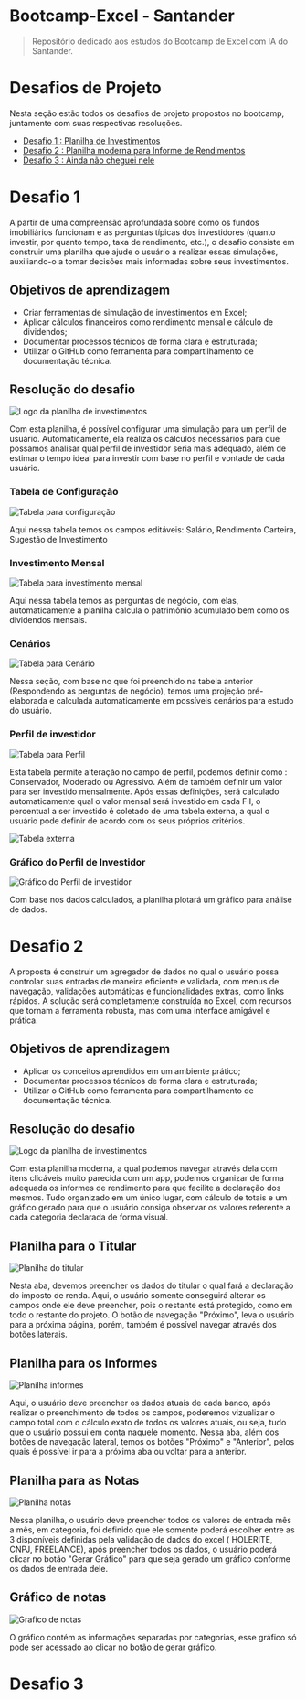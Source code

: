 # Bootcamp-Excel - Santander

>Repositório dedicado aos estudos do Bootcamp de Excel com IA do Santander.

# Desafios de Projeto

Nesta seção estão todos os desafios de projeto propostos no bootcamp, juntamente com suas respectivas resoluções.

* [Desafio 1 : Planilha de Investimentos](#desafio-1)
* [Desafio 2 : Planilha moderna para Informe de Rendimentos](#desafio-2) 
* [Desafio 3 : Ainda não cheguei nele](#desafio-3) 

# Desafio 1

A partir de uma compreensão aprofundada sobre como os fundos imobiliários funcionam e as perguntas típicas dos investidores (quanto investir, por quanto tempo, taxa de rendimento, etc.), o desafio consiste em construir uma planilha que ajude o usuário a realizar essas simulações, auxiliando-o a tomar decisões mais informadas sobre seus investimentos. 

## Objetivos de aprendizagem

* Criar ferramentas de simulação de investimentos em Excel;
* Aplicar cálculos financeiros como rendimento mensal e cálculo de dividendos;
* Documentar processos técnicos de forma clara e estruturada; 
* Utilizar o GitHub como ferramenta para compartilhamento de documentação técnica. 

## Resolução do desafio

![Logo da planilha de investimentos](Imagens/Desafio1/planilha_logo.png)

Com esta planilha, é possível configurar uma simulação para um perfil de usuário. Automaticamente, ela realiza os cálculos necessários para que possamos analisar qual perfil de investidor seria mais adequado, além de estimar o tempo ideal para investir com base no perfil e vontade de cada usuário.

### Tabela de Configuração

![Tabela para configuração](Imagens/Desafio1/tabela_de_configuracao.png)

Aqui nessa tabela temos os campos editáveis: Salário, Rendimento Carteira, Sugestão de Investimento

### Investimento Mensal

![Tabela para investimento mensal](Imagens/Desafio1/investimento_mensal.png)

Aqui nessa tabela temos as perguntas de negócio, com elas, automaticamente a planilha calcula o patrimônio acumulado bem como os dividendos mensais.


### Cenários

![Tabela para Cenário](Imagens/Desafio1/cenario.png)

Nessa seção, com base no que foi preenchido na tabela anterior (Respondendo as perguntas de negócio), temos uma projeção pré-elaborada e calculada automaticamente em possíveis cenários para estudo do usuário.

### Perfil de investidor

![Tabela para Perfil](Imagens/Desafio1/perfil_de_investidor.png)

Esta tabela permite alteração no campo de perfil, podemos definir como : Conservador, Moderado ou Agressivo. Além de também definir um valor para ser investido mensalmente. Após essas definições, será calculado automaticamente qual o valor mensal será investido em cada FII, o percentual a ser investido é coletado de uma tabela externa, a qual o usuário pode definir de acordo com os seus próprios critérios.

![Tabela externa](Imagens/Desafio1/tabela_externa.png)

### Gráfico do Perfil de Investidor

![Gráfico do Perfil de investidor ](Imagens/Desafio1/grafico_perfil.png)

Com base nos dados calculados, a planilha plotará um gráfico para análise de dados.

# Desafio 2

A proposta é construir um agregador de dados no qual o usuário possa controlar suas entradas de maneira eficiente e validada, com menus de navegação, validações automáticas e funcionalidades extras, como links rápidos. A solução será completamente construída no Excel, com recursos que tornam a ferramenta robusta, mas com uma interface amigável e prática.

## Objetivos de aprendizagem

* Aplicar os conceitos aprendidos em um ambiente prático;
* Documentar processos técnicos de forma clara e estruturada; 
* Utilizar o GitHub como ferramenta para compartilhamento de documentação técnica. 

## Resolução do desafio

![Logo da planilha de investimentos](Imagens/Desafio2/logo.png)

Com esta planilha moderna, a qual podemos navegar através dela com itens clicáveis muito parecida com um app, podemos organizar de forma adequada os informes de rendimento para que facilite a declaração dos mesmos. Tudo organizado em um único lugar, com cálculo de totais e um gráfico gerado para que o usuário consiga observar os valores referente a cada categoria declarada de forma visual.

## Planilha para o Titular

![Planilha do titular](Imagens/Desafio2/titular.png)

Nesta aba, devemos preencher os dados do titular o qual fará a declaração do imposto de renda. Aqui, o usuário somente conseguirá alterar os campos onde ele deve preencher, pois o restante está protegido, como em todo o restante do projeto. O botão de navegação "Próximo", leva o usuário para a próxima página, porém, também é possível navegar através dos botões laterais.


## Planilha para os Informes

![Planilha informes](Imagens/Desafio2/informes.png)

Aqui, o usuário deve preencher os dados atuais de cada banco, após realizar o preenchimento de todos os campos, poderemos vizualizar o campo total com o cálculo exato de todos os valores atuais, ou seja, tudo que o usuário possui em conta naquele momento. Nessa aba, além dos botões de navegação lateral, temos os botões "Próximo" e "Anterior", pelos quais é possível ir para a próxima aba ou voltar para a anterior.

## Planilha para as Notas

![Planilha notas](Imagens/Desafio2/notas.png)

Nessa planilha, o usuário deve preencher todos os valores de entrada mês a mês, em categoria, foi definido que ele somente poderá escolher entre as 3 disponíveis definidas pela validação de dados do excel ( HOLERITE, CNPJ, FREELANCE), após preencher todos os dados, o usuário poderá clicar no botão "Gerar Gráfico" para que seja gerado um gráfico conforme os dados de entrada dele.

## Gráfico de notas

![Grafico de notas](Imagens/Desafio2/grafico.png)

O gráfico contém as informações separadas por categorias, esse gráfico só pode ser acessado ao clicar no botão de gerar gráfico.

# Desafio 3